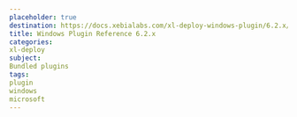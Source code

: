 ```yaml
---
placeholder: true
destination: https://docs.xebialabs.com/xl-deploy-windows-plugin/6.2.x/windowsPluginManual.html
title: Windows Plugin Reference 6.2.x
categories:
xl-deploy
subject:
Bundled plugins
tags:
plugin
windows
microsoft
---
```

